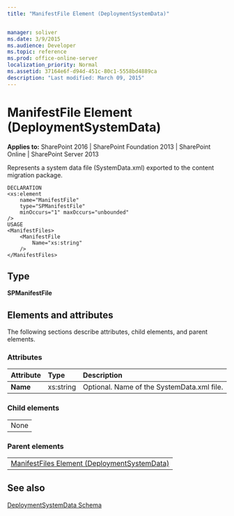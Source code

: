 ```yaml
---
title: "ManifestFile Element (DeploymentSystemData)"


manager: soliver
ms.date: 3/9/2015
ms.audience: Developer
ms.topic: reference
ms.prod: office-online-server
localization_priority: Normal
ms.assetid: 37164e6f-d94d-451c-80c1-5558bd4889ca
description: "Last modified: March 09, 2015"
---
```


# ManifestFile Element (DeploymentSystemData)

 
  
 **Applies to:** SharePoint 2016 | SharePoint Foundation 2013 | SharePoint Online | SharePoint Server 2013
  
Represents a system data file (SystemData.xml) exported to the content migration package.
  
```
DECLARATION
<xs:element 
    name="ManifestFile" 
    type="SPManifestFile" 
    minOccurs="1" maxOccurs="unbounded" 
/>
USAGE
<ManifestFiles>
    <ManifestFile
        Name="xs:string"
    />
</ManifestFiles>

```

## Type

 **SPManifestFile**
  
## Elements and attributes

The following sections describe attributes, child elements, and parent elements.

### Attributes

|**Attribute**|**Type**|**Description**|
|:-----|:-----|:-----|
|**Name** <br/> |xs:string  <br/> |Optional. Name of the SystemData.xml file.  <br/> |
   
### Child elements

||
|:-----|
|None |
   
### Parent elements

||
|:-----|
|[ManifestFiles Element (DeploymentSystemData)](manifestfiles-element-deploymentsystemdata.md)|
   
## See also



[DeploymentSystemData Schema](deploymentsystemdata-schema.md)

